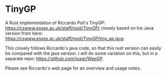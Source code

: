 # TinyGP

A Rust implementation of Riccardo Poli's TinyGP:
	https://cswww.essex.ac.uk/staff/rpoli/TinyGP/
closely based on his Java version from here:
	https://cswww.essex.ac.uk/staff/rpoli/TinyGP/tiny_gp.java

This closely follows Riccardo's java code, so that this rust version
can easily be compared with the java version. I will do some variation
on this, but in a separate repo: <https://github.com/joagr/WeeGP>.

Please see Riccardo's web page for an overview and usage notes.
